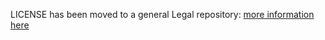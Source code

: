 LICENSE has been moved to a general Legal repository: [more information here](https://github.com/MissLyra/Legal/blob/main/LICENSE.md)
